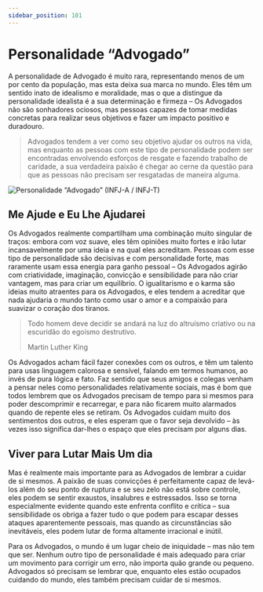 ```yaml
---
sidebar_position: 101
---
```

# Personalidade “Advogado” 

A personalidade de Advogado é muito rara, representando menos de um por cento da população, mas esta deixa sua marca no mundo. Eles têm um sentido inato de idealismo e moralidade, mas o que a distingue da personalidade idealista é a sua determinação e firmeza – Os Advogados não são sonhadores ociosos, mas pessoas capazes de tomar medidas concretas para realizar seus objetivos e fazer um impacto positivo e duradouro.

> Advogados tendem a ver como seu objetivo ajudar os outros na vida, mas enquanto as pessoas com este  tipo de personalidade podem ser encontradas envolvendo esforços de resgate e fazendo trabalho de caridade, a sua verdadeira paixão é chegar ao cerne da questão para que as pessoas não precisam ser resgatadas de maneira alguma.

![Personalidade “Advogado” (INFJ-A / INFJ-T)](https://static.neris-assets.com/images/personality-types/scenes/diplomats_Advocate_INFJ_introduction.svg?v=1)

## Me Ajude e Eu Lhe Ajudarei 

Os Advogados realmente compartilham uma combinação muito singular de traços: embora com voz suave, eles têm opiniões muito fortes e irão lutar incansavelmente por uma ideia e na qual eles acreditam. Pessoas com esse tipo de personalidade são decisivas e com personalidade forte, mas raramente usam essa energia para ganho pessoal – Os Advogados agirão com criatividade, imaginação, convicção e sensibilidade para não criar vantagem, mas para criar um equilíbrio. O igualitarismo e o karma são ideias muito atraentes para os Advogados, e eles tendem a acreditar que nada ajudaria o mundo tanto como usar o amor e a compaixão para suavizar o coração dos tiranos.

> Todo homem deve decidir se andará na luz do altruísmo criativo ou na escuridão do egoísmo destrutivo.
> 
> Martin Luther King

Os Advogados acham fácil fazer conexões com os outros, e têm um talento para usas linguagem calorosa e sensível, falando em termos humanos, ao invés de pura lógica e fato. Faz sentido que seus amigos e colegas venham a pensar neles como personalidades relativamente sociais, mas é bom que todos lembrem que os Advogados precisam de tempo para si mesmos para poder descomprimir e recarregar, e para não ficarem muito alarmados quando de repente eles se retiram. Os Advogados cuidam muito dos sentimentos dos outros, e eles esperam que o favor seja devolvido – às vezes isso significa dar-lhes o espaço que eles precisam por alguns dias.

## Viver para Lutar Mais Um dia 

Mas é realmente mais importante para as Advogados de lembrar a cuidar de si mesmos. A paixão de suas convicções é perfeitamente capaz de levá-los além do seu ponto de ruptura e se seu zelo não está sobre controle, eles podem se sentir exaustos, insalubres e estressados. Isso se torna especialmente evidente quando este enfrenta conflito e crítica – sua sensibilidade os obriga a fazer tudo o que podem para escapar desses ataques aparentemente pessoais, mas quando as circunstâncias são inevitáveis, eles podem lutar de forma altamente irracional e inútil.

Para os Advogados, o mundo é um lugar cheio de iniquidade – mas não tem que ser. Nenhum outro tipo de personalidade é mais adequado para criar um movimento para corrigir um erro, não importa quão grande ou pequeno. Advogados só precisam se lembrar que, enquanto eles estão ocupados cuidando do mundo, eles também precisam cuidar de si mesmos.